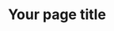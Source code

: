 ---
title: Your page title
description: Your page description

# Being listing your components
# Recommendations provided throughout this file. None are binding, but will generally provide the best aesthetic presentation. 
components:

## Hero component
- component_name: hero
  supertitle: Hero supertitle #O ptional
  title: Hero title
  description: Hero description. # Optional
  cta_label: Hero CTA # Optional
  cta_url: hero-url # Optional
  hero_img: "hero-test.svg"

## Bar graph component
- component_name: barGraph
  component_title: Title of component section
  component_description: Description of component section # Optional
  graphs:
  ## Duplicate from here to have mutliple graphs.
  - graph_title: First title # Optional
    tab_label: First tab
    data:
    ## Duplicate from here to add another bar.
    ## Recommended 4 maximum.
    - bar_value: 80
      bar_value_label: Custom label # Optional (default: bar_value + %)
      bar_color: "#DD5566" # Optional (default: green)
      bottom_label: Label below bar # Optional (recommended)

## Testimonial components
- component_name: testimonials
  title: Title of tesimonial section
  testimonialItems:
  ## Duplicate from here to add another testimonial
  ## Recommended 3 minimum. 
  - title: Title 1
    quote: The quote goes here 
    teacher_name: Name, Ofperson
    teacher_img_src: "random-img3.svg"
    teacher_type: Math teacher
    teacher_level: High school
    teacher_location: Chicago, IL


## Feature list component
- component_name: featureList
  title: Optional title for stagger components
  staggerItems:
  ## Duplicate from here to add another item
  ## Recommended 2 minimum
  - supertitle: supertitle 1
    title: title 1
    cta_label: CTA 1 # Optional
    cta_url: cta-1 # Optional
    img_src: "random-img3.svg"

## Interstitial component
- component_name: interstitial
  component_large: true ## Optional - remove component_large to use the alternate style
  title: Title for interstital # Does not display UNLESS component_large is true
  cta_label: Request demo
  cta_link: "#demo_form"
  description: Description # Does not display IF component_large is true

- component_name: leadGen
  modal: true
  modal_name: demo_form # Use "#the-modal-name-you-choose" in a cta_link to call that modal. 
  ## Paste the entirety of the "Javascript Embed Script" from formstack. Do not put quotes or anything around the code. 
  embed_script: <script type="text/javascript" src="https://learnwithalbert.formstack.com/forms/js.php/untitled_form"></script><noscript><a href="https://learnwithalbert.formstack.com/forms/untitled_form" title="Online Form">Online Form - Demo Request Form</a></noscript>

## Sales roster component
- component_name: salesRoster
  title: Title of salesRoster component section
  description: Description of salesRoster component section
  cta_label: Contact us
  cta_url: ""
  salesRosterItems:
  ## Duplicate from here to add another profile
  - profile_img: "random-img3.svg"
    name: Name Ofperson

## Feature grid component
- component_name: featureGrid
  card_layout: true # Optional - Remove to use alternate display
  title: Title of grid component section
  featureGridItems:
  ## Duplicate from here to add another feature item
  ## Recommended 3 minimum, 6 maximum. 
  - img_src: "random-img3.svg"
    title: Title of feature
    description: Description of feature
    cta_label: CTA label # Optional
    cta_url: cta-url # Optional

## Course preview component
### Available domain names are the following:
### ela, world-language, social-studies, computer-science, math, science, and other.
- component_name: coursePreview
  title: Title of coursePreview section
  group_title: Title of domain+group
  cta_url: ""
  courseDomains:
  ## Duplicate from here to add another domain collection
  - domain: ELA
    domain_description: Description for domain here # Optional
    domain_cta_label: View more ELA
    domain_cta_url: ""
    courseCards:
    ## Duplicate from here to add another card
    ## Recommended 3 minimum 
    - card_group: ela
      card_img_src: "heart_of_darkness.svg"
      card_title: Title of subject

## Comic strip component
- component_name: comicStrips
  comicStrips:
    ## Duplicate from here to add another comic strip
    - teacher_name: Mr. Teachername
      teacher_img_src: zakaria.png
      comicPanels:
      ## REQUIRED 4 panels per comic strip. 
      - img_src: "comic_1.png"
        caption: Caption of the comic panel image. 

      - img_src: "comic_1.png"
        caption: Caption of the comic panel image. 

      - img_src: "comic_1.png"
        caption: Caption of the comic panel image. 

      - img_src: "comic_1.png"
        caption: Caption of the comic panel image. 

### Hero component
- component_name: hero
  subtitle: Subtitle for second hero # Optional
  title: Second instance of hero
  description: This will display slightly differently than the main hero # Optional
  cta_label: Hero CTA # Optional
  cta_url: hero-url # Optional
  hero_img: "random-img3.svg"

## Tab bar component
- component_name: tabBar
  tabBarItems:
    ## Duplicate from here to add another tabbar menu item
    ## Recommended 2 minimum. 
  - img_src: "random-img3.svg"
    label: Example label
    url: "path/to/page" # Optional. When removed, the url will inherit the label name. ie. "#example-label"

## Slideshow component
- component_name: slideshow
  title: Title of slideshow section
  description: Description of slideshow section ## Optional
  slideshowItems:
  ## Duplicate from here to add a slide
  ## Recommended 2 minumum. 
  - title: Title of first slide
    description: Description of first slide
    img_src: "hero-test.svg"


## Prefooter component
- component_name: preFooter
  # For the preFooter, only define the information below
  # below if you want to overwrite the defaults for a particular page
  left:
    img_src: "random-img.svg"
    title: Custom left title
    description: Custom description for left side.
    cta_label: Custom CTA
    cta_url: left-cta
  right:
    img_src: "random-img2.svg"
    title: Custom right title
    description: Custom description for right side.
    cta_label: Custom CTA
    cta_url: right-cta
---